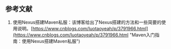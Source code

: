 













## 参考文献 ##
1. 使用Nexus搭建Maven私服：该博客给出了Nexus搭建的方法和一些简要的使用说明。[https://www.cnblogs.com/luotaoyeah/p/3791966.html](https://www.cnblogs.com/luotaoyeah/p/3791966.html "Maven入门指南：使用Nexus搭建Maven私服") 